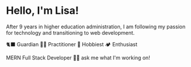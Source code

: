# Hello, I'm Lisa!
After 9 years in higher education administration, I am following my passion for technology and transitioning to web development.

🐈‍⬛ Guardian
🧘‍♀️ Practitioner
🧗 Hobbiest
🏕️ Enthusiast

MERN Full Stack Developer 👩‍💻 ask me what I'm working on!
